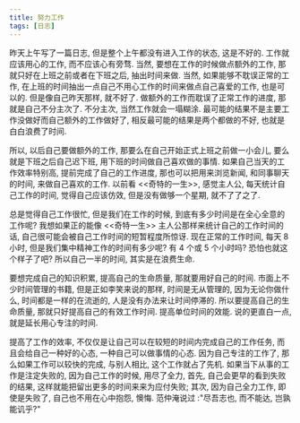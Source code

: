 ```yaml
---
title: 努力工作
tags: [日志]
---
```


昨天上午写了一篇日志, 但是整个上午都没有进入工作的状态, 这是不好的. 工作就应该用心的工作, 而不应该心有旁骛. 当然, 要想在工作的时候做点额外的工作, 那就只好在上班之前或者在下班之后, 抽出时间来做. 当然, 如果能够不耽误正常的工作, 在上班的时间抽出一点自己不用心工作的时间来做点自己喜爱的工作, 也是可以的. 但是像自己昨天那样, 就不好了. 做额外的工作而耽误了正常工作的进度, 那就是自己不分主次了. 不分主次, 当然工作就会一塌糊涂. 最可能的结果不是主要工作没做好而自己额外的工作做好了, 相反最可能的结果是两个都做的不好, 也就是白白浪费了时间.

所以, 以后自己要做额外的工作, 那要么在自己开始正式上班之前做一小会儿, 要么就是下班之后自己迟下班, 用下班的时间做自己喜欢做的事情. 如果自己当天的工作效率特别高, 提前完成了自己的工作进度, 那也可以把用来浏览新闻, 和同事聊天的时间, 来做自己喜欢的工作. 以前看 &lt;&lt;奇特的一生&gt;&gt;, 感觉主人公, 每天统计自己工作的时间, 觉得自己应该仿效, 但是没有做够一个星期, 就不了了之了.

总是觉得自己工作很忙, 但是我们在工作的时候, 到底有多少时间是在全心全意的工作呢? 我想如果正的能像 &lt;&lt;奇特一生&gt;&gt; 主人公那样来统计自己的工作时间的话, 自己很可能会被自己工作时间的短暂程度所惊讶. 现在正常的工作时间, 每天 8 小时, 但是我们集中精神工作的时间有多少呢? 有 4 个或 5 个小时吗? 恐怕也就这个样子了吧? 所以自己一半的时间, 其实是在浪费生命.

要想完成自己的知识积累, 提高自己的生命质量, 那就要用好自己的时间. 市面上不少时间管理的书籍, 但是正如李笑来说的那样, 时间是无从管理的, 因为无论你做什么, 时间都是一样的在流逝的, 人是没有办法来让时间停滞的. 所以要提高自己的生命质量, 那就只好提高自己的有效工作时间. 提高单位时间的效能. 说的更直白一点, 就是延长用心专注的时间.

提高了工作的效率, 不仅仅是让自己可以在较短的时间内完成自己的工作任务, 而且会给自己一种好的心态, 一种自己可以做事情的心态. 因为自己专注的工作了, 那么如果工作可以较快的完成, 与别人相比, 这个工作就占了先机. 如果当下从事的工作是注定失败的, 因为自己工作的时候, 用尽了全力, 首先, 自己会更早的看到失败的结果, 这样就能把留出更多的时间来来为应付失败; 其次, 因为自己全力工作, 即使是失败了, 自己也不用在心中抱怨, 懊悔. 范仲淹说过 :"尽吾志也, 而不能达, 岂孰能讥乎?"
